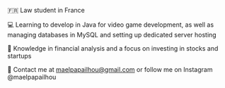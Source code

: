 🇫🇷 Law student in France

💻 Learning to develop in Java for video game development, as well as managing databases in MySQL and setting up dedicated server hosting
		
🏦 Knowledge in financial analysis and a focus on investing in stocks and startups

💬 Contact me at maelpapailhou@gmail.com or follow me on Instagram @maelpapailhou


<!---
I am a law student based in France with an interest in technology, finance, and politics. In addition to my studies, I am currently learning to develop in Java, with a focus on video game development, managing databases in MySQL, and setting up dedicated server hosting.

I am also a political consultant for a conservative party, where I help with social media communication to promote audience growth.

Outside of my academic and political pursuits, I am a passionate investor, always on the lookout for new opportunities to grow my wealth. I have completed courses on financial analysis and have invested in both stocks and startups.

Feel free to contact me at maelpapailhou@gmail.com or follow me on Instagram @maelpapailhou.


- 👋 Hi, I’m @maelpapailhou
- 👀 I’m interested in ...
- 🌱 I’m currently learning ...
- 💞️ I’m looking to collaborate on ...
- 📫 How to reach me ...



maelpapailhou/maelpapailhou is a ✨ special ✨ repository because its `README.md` (this file) appears on your GitHub profile.
You can click the Preview link to take a look at your changes.
--->
